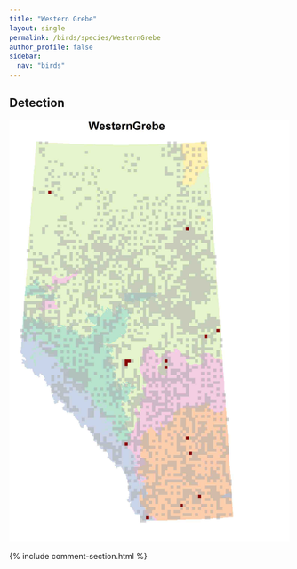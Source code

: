 ```yaml
---
title: "Western Grebe"
layout: single
permalink: /birds/species/WesternGrebe
author_profile: false
sidebar:
  nav: "birds"
---
```


<h2>Detection</h2>

![](/assets/images/birds/WesternGrebe/det.jpg)

{% include comment-section.html %}
